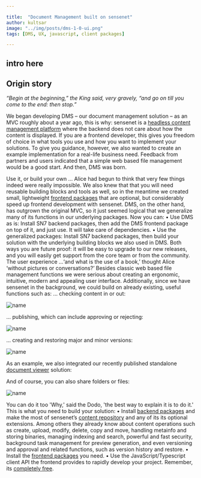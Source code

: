 ```yaml
---

title:  "Document Management built on sensenet"
author: kultsar
image: "../img/posts/dms-1-0-ui.png"
tags: [DMS, UX, javascript, client packages]

---
```

intro here
---

## Origin story

*“Begin at the beginning,” the King said, very gravely, “and go on till you come to the end: then stop.”*

We began developing DMS – our document management solution –  as an MVC roughly about a year ago, this is why: sensenet is a [headless content management platform](https://community.sensenet.com/blog/2017/07/05/what-is-a-headless-cms) where the backend does not care about how the content is displayed. If you are a frontend developer, this gives you freedom of choice in what tools you use and how you want to implement your solutions. To give you guidance, however, we also wanted to create an example implementation for a real-life business need. Feedback from partners and users indicated that a simple web based file management would be a good start. And then, DMS was born.

Use it, or build your own
… Alice had begun to think that very few things indeed were really impossible.
We also knew that that you will need reusable building blocks and tools as well, so in the meantime we created small, lightweight [frontend packages](https://community.sensenet.com/blog/2018/02/21/scoped-packages) that are optional, but considerably speed up frontend development with sensenet. DMS, on the other hand, has outgrown the original MVC, so it just seemed logical that we generalize many of its functions in our underlying packages.
Now you can:
•	Use DMS as is: Install SN7 backend packages, then add the DMS frontend package on top of it, and just use. It will take care of dependencies.
•	Use the generalized packages: Install SN7 backend packages, then build your solution with the underlying building blocks we also used in DMS.
Both ways you are future proof: it will be easy to upgrade to our new releases, and you will easily get support from the core team or from the community.
The user experience
…‘and what is the use of a book,’ thought Alice ‘without pictures or conversations?’
Besides classic web based file management functions we were serious about creating an ergonomic, intuitive, modern and appealing user interface. Additionally, since we have sensenet in the background, we could build on already existing, useful functions such as:
… checking content in or out:

![name](/img/posts/path.png "float text")
 
… publishing, which can include approving or rejecting:

![name](/img/posts/path.png "float text")

… creating and restoring major and minor versions:

![name](/img/posts/path.png "float text")

As an example, we also integrated our recently published standalone [document viewer](https://community.sensenet.com/blog/2018/08/22/docviewer) solution: 
 
And of course, you can also share folders or files:

![name](/img/posts/path.png "float text")

You can do it too
'Why,' said the Dodo, 'the best way to explain it is to do it.'
This is what you need to build your solution:
•	Install [backend packages](https://community.sensenet.com/docs/install-sn-from-nuget/) and make the most of sensenet’s [content repository](https://community.sensenet.com/docs/content-repository/) and any of its its optional extensions. Among others they already know about content operations such as create, upload, modify, delete, copy and move, handling metainfo and storing binaries, managing indexing and search, powerful and fast security, background task management for preview generation, and even versioning and approval and related functions, such as version history and restore.
•	Install the [frontend packages](https://community.sensenet.com/blog/2018/02/21/scoped-packages) you need.
•	Use the JavaScript/Typescript client API the frontend provides to rapidly develop your project.
Remember, its [completely free](https://www.sensenet.com/product/licensing/sense-netlicensingguide).
